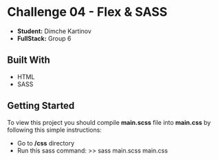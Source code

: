 # Challenge 04 - Flex & SASS
- **Student:** Dimche Kartinov
- **FullStack:** Group 6

## Built With
- HTML
- SASS

## Getting Started
To view this project you should compile **main.scss** file into **main.css** by following this simple instructions:
- Go to **/css** directory
- Run this sass command: >> sass main.scss main.css